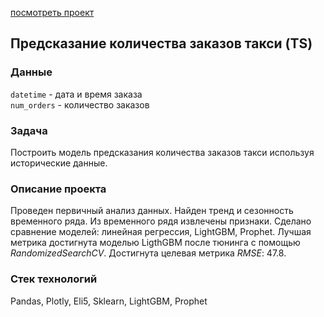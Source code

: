 [посмотреть проект](https://nbviewer.jupyter.org/github/IlyaMoshonkin/ds_projects/blob/master/taxi_timeseries/taxi_timeseries.ipynb)

## Предсказание количества заказов такси (TS)

### Данные 
`datetime` - дата и время заказа  
`num_orders` - количество заказов

### Задача
Построить модель предсказания количества заказов такси используя исторические данные. 

### Описание проекта
Проведен первичный анализ данных. Найден тренд и сезонность временного ряда. Из временного рядя извлечены признаки. Сделано сравнение моделей: линейная регрессия, LightGBM, Prophet. Лучшая метрика достигнута моделью LigthGBM после тюнинга с помощью *RandomizedSearchCV*. Достигнута целевая метрика *RMSE*: 47.8.

### Стек технологий
Pandas, Plotly, Eli5, Sklearn, LightGBM, Prophet

